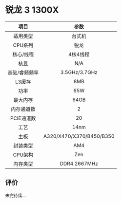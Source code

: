 # 锐龙 3 1300X

| 项目 | 参数 |
| :------: | :------: |
|适用类型 | 台式机|
|CPU系列| 锐龙 |
|核心/线程| 4核4线程|
|核显| N/A |
|基础/睿频频率 |3.5GHz/3.7GHz|
| L3缓存| 8MB|
|功率| 65W |
|最大内存| 64GB |
|内存通道数| 2 |
|PCIE通道数| 20 |
|工艺|14nm |
|主板| A320/X470/X370/B450/B350 |
|封装类型| AM4 |
|CPU架构|  Zen  |
|内存类型| DDR4 2667MHz |

## 评价

 未完待续...
